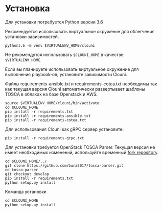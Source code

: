 # Установка

Для установки потребуется Python версии 3.6

Рекомендуется использовать виртуальное окружение для облегчения установки зависимостей.
~~~shell
python3.6 -m venv $VIRTUALENV_HOME/clouni
~~~
Не рекомендутся использовать `$CLOUNI_HOME` в качестве `$VIRTUALENV_HOME`.

Если вы планируете использовать виртуальное окружение для выполнения playbook-ов, установите зависимости Clouni.

Файлы requirements-ansible.txt и requirements-cotea.txt необходимы так как текущая версия Clouni автоматически развертывает шаблоны TOSCA в облаках на базе Openstack и AWS.

~~~shell
source $VIRTUALENV_HOME/clouni/bin/activate
cd $CLOUNI_HOME
pip install -r requirements.txt
pip install -r requirements-ansible.txt
pip install -r requirements-cotea.txt
~~~

Для использования Clouni как gRPC сервер установите:

~~~shell
pip install -r requirements-grpc.txt
~~~


Для установки требуется OpenStack TOSCA Parser. Текущая версия не имеет необходимых изменений, используйте временный [fork repository](https://github.com/bura2017/tosca-parser.git).

~~~
cd $CLOUNI_HOME/../
git clone https://github.com/bura2017/tosca-parser.git
cd tosca-parser
git checkout develop
pip install -r requirements.txt
python setup.py install
~~~

Команда установки
~~~shell
cd $CLOUNI_HOME
python setup.py install
~~~
